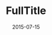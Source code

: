 ---
layout: comic

title: "FullTitle"
image: "c_0x.jpg"

date: 2015-07-15

episode: 1
categories: comic

script: [
  {
    position: 0,
    text: "sometexthere"
  },

  {
    position: -320,
    text: "sometexthere"
  }
]
---